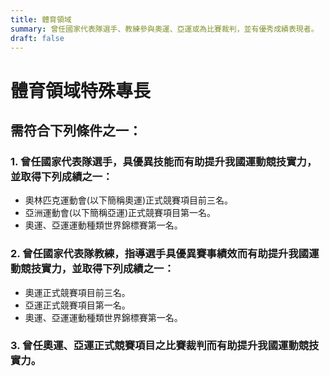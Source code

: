 ```yaml
---
title: 體育領域
summary: 曾任國家代表隊選手、教練參與奧運、亞運或為比賽裁判，並有優秀成績表現者。
draft: false
---
```

# 體育領域特殊專長

## 需符合下列條件**之一**：

### 1. 曾任國家代表隊選手，具優異技能而有助提升我國運動競技實力，並取得下列成績之一：

* 奧林匹克運動會(以下簡稱奧運)正式競賽項目前三名。
* 亞洲運動會(以下簡稱亞運)正式競賽項目第一名。
* 奧運、亞運運動種類世界錦標賽第一名。

### 2. 曾任國家代表隊教練，指導選手具優異賽事績效而有助提升我國運動競技實力，並取得下列成績之一：

* 奧運正式競賽項目前三名。
* 亞運正式競賽項目第一名。
* 奧運、亞運運動種類世界錦標賽第一名。

### 3. 曾任奧運、亞運正式競賽項目之比賽裁判而有助提升我國運動競技實力。